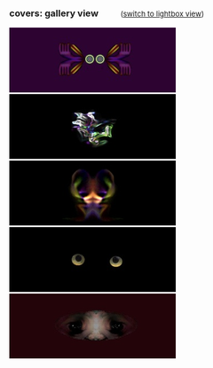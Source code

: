 <script>document.title="𝗯𝘂𝗹𝗹𝘁𝗼𝘄𝗻.𝟮𝟬𝟮𝟮 | covers"</script>
<h3>covers: gallery view  <span style="font-size:.8em;margin-left:36px;font-weight:400;"> (<a href="/covers/lightbox/">switch to lightbox view</a>) </span></h3>
<div class="gallery-container">
	<a class="image2" href="033199/"><img src="/covers/thumbs/thumb_033199.jpg"></a>
	<a class="image2" href="032499/"><img src="/covers/thumbs/thumb_032499.jpg"></a>
	<a class="image2" href="040199/"><img src="/covers/thumbs/thumb_040199.jpg"></a>
	<a class="image2" title="contains animation" href="051599/"><img src="/covers/thumbs/thumb_051599.jpg"></a>
	<a class="image2" href="070399/"><img src="/covers/thumbs/thumb_070399.jpg"></a>
</div>
		